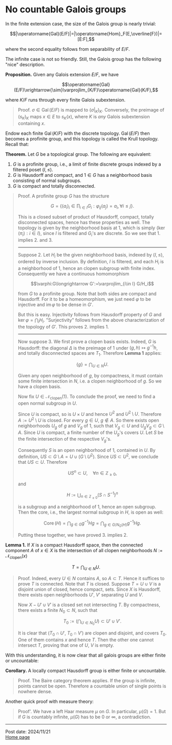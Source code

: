# No countable Galois groups

In the finite extension case, the size of the Galois group is nearly trivial:

$$|\operatorname{Gal}(E/F)|=|\operatorname{Hom}_F(E,\overline{F})|=[E:F],$$

where the second equality follows from separability of $E/F$. 

The infinite case is not so friendly. Still, the Galois group has the following "nice" description.

**Proposition.** Given any Galois extension $E/F$, we have

$$\operatorname{Gal}(E/F)\xrightarrow{\sim}\varprojlim_{K/F}\operatorname{Gal}(K/F),$$

where $K/F$ runs through every finite Galois subextension.

> Proof. $\sigma\in\operatorname{Gal}(E/F)$ is mapped to $(\sigma\vert_K)_K$. Conversely, the preimage of $(s_K)_K$ maps $x\in E$ to $s_K(x)$, where $K$ is *any* Galois subextension containing $x$.

Endow each finite $\operatorname{Gal}(K/F)$ with the discrete topology. $\operatorname{Gal}(E/F)$ then becomes a profinite group, and this topology is called the Krull topology. Recall that:

**Theorem.** Let $G$ be a topological group. The following are equivalent:

1. $G$ is a profinite group, i.e., a limit of finite discrete groups indexed by a filtered poset $(I,\leq)$.
2. $G$ is Hausdorff and compact, and $1\in G$ has a neighborhood basis consisting of normal subgroups.
3. $G$ is compact and totally disconnected.

> Proof. A profinite group $G$ has the structure
>
> $$G=\left\{(a_i)_i\in\prod_{i\in I} G_i:\varphi_{ij}(a_j)=a_i,\forall i\leq j\right\}.$$
>
> This is a closed subset of product of Hausdorff, compact, totally disconnected spaces, hence has these properties as well. The topology is given by the neighborhood basis at $1$, which is simply $\{\ker(\pi_i):i\in I\}$, since $I$ is filtered and $G_i$'s are discrete. So we see that 1. implies 2. and 3.
>
> ---
>
> Suppose 2. Let $H_i$ be the given neighborhood basis, indexed by $(I,\leq)$, ordered by inverse inclusion. By definition, $I$ is filtered, and each $H_i$ is a neighborhood of $1$, hence an clopen subgroup with finite index. Consequently we have a continuous homomorphism
>
> $$\varphi:G\longrightarrow G':=\varprojlim_{i\in I} G/H_i$$
>
> from $G$ to a profinite group. Note that both sides are compact and Hausdorff. For it to be a homeomorphism, we just need $\varphi$ to be injective and $\operatorname{im}\varphi$ to be dense in $G'$.
>
> But this is easy. Injectivity follows from Hausdorff property of $G$ and $\ker\varphi=\bigcap_iH_i$. "Surjectivity" follows from the above characterization of the topology of $G'$. This proves 2. implies 1.
>
> ---
>
> Now suppose 3. We first prove a clopen basis exists. Indeed, $G$ is Hausdorff: the diagonal $\Delta$ is the preimage of $1$ under $(g,h)\mapsto g^{-1}h$, and totally disconnected spaces are $T_1$. Therefore **Lemma 1** applies:
>
> $$\{g\}=\bigcap_{U\in N}U.$$
>
> Given any open neighborhood of $g$, by compactness, it must contain some finite intersection in $N$, i.e. a clopen neighborhood of $g$. So we have a clopen basis.
>
> Now fix $U\in\mathcal{N}_{\text{clopen}}(1)$. To conclude the proof, we need to find a open normal subgroup in $U$.
>
> Since $U$ is compact, so is $U\times U$ and hence $U^2$ and $U^2\setminus U$. Therefore $A:=U^2\setminus U$ is closed. For every $g\in U$, $g\notin A$. So there exists open neighborhoods $U_g$ of $g$ and $V_g$ of $1$, such that $V_g\subset U$ and $U_gV_g\subset G\setminus A$. Since $U$ is compact, a finite number of the $U_g$'s covers $U$. Let $S$ be the finite intersection of the respective $V_g$'s.
>
> Consequently $S$ is an open neighborhood of $1$, contained in $U$. By definition, $US\subset G\setminus A=U\cup(G\setminus U^2)$. Since $US\subset U^2$, we conclude that $US\subset U$. Therefore
>
> $$US^n\subset U,\quad\forall n\in\mathbb{Z}_{\geq 0},$$
>
> and
>
> $$H:=\bigcup_{n\in\mathbb{Z}_{\geq 0}}\left(S\cap S^{-1}\right)^n$$
>
> is a subgroup and a neighborhood of $1$, hence an open subgroup. Then the core, i.e., the largest normal subgroup in $H$, is open as well:
>
> $$\operatorname{Core}(H)=\bigcap_{g\in G}g^{-1}Hg=\bigcap_{g\in G/N_G(H)}g^{-1}Hg.$$
>
> Putting these together, we have proved 3. implies 2.

**Lemma 1.** If $X$ is a compact Hausdorff space, then the connected component $A$ of $x\in X$ is the intersection of all clopen neighborhoods $N:=\mathcal{N}_{\text{clopen}}(x)$

$$T=\bigcap_{U\in N}U.$$

> Proof. Indeed, every $U\in N$ contains $A$, so $A\subset T$. Hence it suffices to prove $T$ is connected. Note that $T$ is closed. Suppose $T=U\cup V$ is a disjoint union of closed, hence compact, sets. Since $X$ is Hausdorff, there exists open neighborhoods $U'$, $V'$ separating $U$ and $V$. 
> 
> Now $X-U'\cup V'$ is a closed set not intersecting $T$. By compactness, there exists a finite $N_0\subset N$, such that
> 
> $$T_0:=\left(\bigcap_{U\in N_0}U\right)\subset U'\cup V'.$$
>
> It is clear that $(T_0\cap U'$, $T_0\cap V')$ are clopen and disjoint, and covers $T_0$. One of them contains $x$ and hence $T$. Then the other one cannot intersect $T$, proving that one of $U$, $V$ is empty.

With this understanding, it is now clear that all galois groups are either finite or uncountable:

**Corollary.** A locally compact Hausdorff group is either finite or uncountable.

> Proof. The Baire category theorem applies. If the group is infinite, points cannot be open. Therefore a countable union of single points is nowhere dense.

Another quick proof with measure theory:

> Proof'. We have a left Haar measure $\mu$ on $G$. In particular, $\mu(G)=1$. But if $G$ is countably infinite, $\mu(G)$ has to be $0$ or $\infty$, a contradiction.



---
Post date: 2024/11/21 \
[Home page](https://caelestia.github.io)